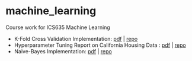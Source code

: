 # machine_learning
Course work for ICS635 Machine Learning

* K-Fold Cross Validation Implementation: [pdf](https://github.com/CS-Edwards/machine_learning/blob/main/assignment_1/pdf/C.Edwards_Homework%201%20Question%204.ipynb%20-%20Colaboratory.pdf) | [repo](https://github.com/CS-Edwards/machine_learning/tree/main/assignment_1)
* Hyperparameter Tuning Report on California Housing Data : [pdf](https://github.com/CS-Edwards/machine_learning/blob/main/assignment_2/C.Edwards_Homework%202.ipynb%20-%20Colaboratory.pdf) | [repo](https://github.com/CS-Edwards/machine_learning/tree/main/assignment_2)
* Naive-Bayes Implementation: [pdf](https://github.com/CS-Edwards/machine_learning/blob/main/assignment_3/pdf/C.Edwards_Homework%203%20Question%205.ipynb%20-%20Colaboratory.pdf) | [repo](https://github.com/CS-Edwards/machine_learning/tree/main/assignment_3)

